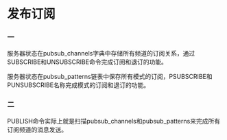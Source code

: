 # 发布订阅

### 一

  服务器状态在pubsub_channels字典中存储所有频道的订阅关系，通过SUBSCRIBE和UNSUBSCRIBE命令完成订阅和退订的功能。

  服务器状态在pubsub_patterns链表中保存所有模式的订阅，PSUBSCRIBE和PUNSUBSCRIBE名称完成模式的订阅和退订的功能。

### 二

  PUBLISH命令实际上就是扫描pubsub_channels和pubsub_patterns来完成所有订阅频道的消息发送。
